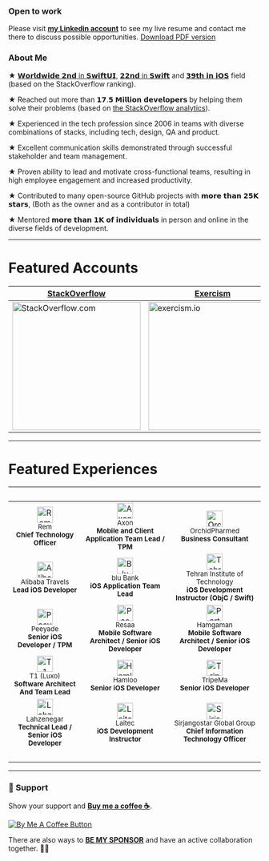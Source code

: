 ### Open to work
Please visit [**my Linkedin account**](https://www.linkedin.com/in/mojtabahosseini/) to see my live resume and contact me there to discuss possible opportunities. [Download PDF version](/Mojtaba%20Hosseini%20-%20Resume.pdf)

### About Me

★ [𝗪𝗼𝗿𝗹𝗱𝘄𝗶𝗱𝗲 𝟮𝗻𝗱 in 𝗦𝘄𝗶𝗳𝘁𝗨𝗜](https://stackoverflow.com/tags/swiftui/topusers), [𝟮𝟮𝗻𝗱 in 𝗦𝘄𝗶𝗳𝘁](https://data.stackexchange.com/stackoverflow/query/1813617/user-rank-for-a-specific-tag?UserId=5623035&TagName=Swift) and [𝟯𝟵𝘁𝗵 𝗶𝗻 𝗶𝗢𝗦](https://data.stackexchange.com/stackoverflow/query/1813617/user-rank-for-a-specific-tag?UserId=5623035&TagName=iOS) field (based on the StackOverflow ranking).

★ Reached out more than 𝟭𝟳.𝟱 𝗠𝗶𝗹𝗹𝗶𝗼𝗻 𝗱𝗲𝘃𝗲𝗹𝗼𝗽𝗲𝗿𝘀 by helping them solve their problems (based on [the StackOverflow analytics](http://stackoverflow.com/users/5623035/mojtaba-hosseini)).

★ Experienced in the tech profession since 2006 in teams with diverse combinations of stacks, including tech, design, QA and product.

★ Excellent communication skills demonstrated through successful stakeholder and team management.

★ Proven ability to lead and motivate cross-functional teams, resulting in high employee engagement and increased productivity.

★ Contributed to many open-source GitHub projects with 𝗺𝗼𝗿𝗲 𝘁𝗵𝗮𝗻 𝟮𝟱𝗞 𝘀𝘁𝗮𝗿𝘀, (Both as the owner and as a contributor in total)

★ Mentored 𝗺𝗼𝗿𝗲 𝘁𝗵𝗮𝗻 𝟭𝗞 𝗼𝗳 𝗶𝗻𝗱𝗶𝘃𝗶𝗱𝘂𝗮𝗹𝘀 in person and online in the diverse fields of development.

---

# Featured Accounts

**[StackOverflow](https://stackoverflow.com/users/5623035/mojtaba-hosseini)** | **[Exercism](https://exercism.io/profiles/MojtabaHs)** | **[Linkedin](https://www.linkedin.com/in/mojtabahosseini)** |
--- | --- | ---
|[<img width="256" alt="StackOverflow.com" src="https://i.stack.imgur.com/cc0sZ.png">](https://stackoverflow.com/users/5623035/mojtaba-hosseini)|[<img width="256" alt="exercism.io" src="https://i.stack.imgur.com/3e8H2.png">](https://exercism.io/profiles/MojtabaHs)|[<img width="256" alt="Linkedin" src="https://i.stack.imgur.com/QhUGl.png">](https://www.linkedin.com/in/mojtabahosseini)|

---

# Featured Experiences
&nbsp; | &nbsp; | &nbsp;   
:---: | :---: | :---: 
|[<img width="32" alt="Rem" src="https://i.stack.imgur.com/6tJTp.png">](https://bettersleepapp.com)<br><sub>Rem</sub><br><sub>**Chief Technology Officer**</sub>|[<img width="32" alt="Axon" src="https://i.stack.imgur.com/75hEo.png">](https://axon.me)<br><sub>Axon</sub><br><sub>**Mobile and Client Application Team Lead / TPM**</sub>|[<img width="32" alt="OrchidPharmed" src="https://i.stack.imgur.com/U8cuI.png">](https://orchidpharmed.com)<br><sub>OrchidPharmed</sub><br><sub>**Business Consultant**</sub>
|[<img width="32" alt="Alibaba" src="https://i.stack.imgur.com/WbKJB.jpg">](https://alibaba.ir)<br><sub>Alibaba Travels</sub><br><sub>**Lead iOS Developer**</sub>|[<img width="32" alt="Blu Bank" src="https://i.stack.imgur.com/LNxIO.jpg">](https://blubank.com)<br><sub>blu Bank</sub><br><sub>**iOS Application Team Lead**</sub>|[<img width="32" alt="Tehran Institute of Technology" src="https://i.stack.imgur.com/a9iTD.png">](https://mft.info)<br><sub>Tehran Institute of Technology</sub><br><sub>**iOS Development Instructor (ObjC / Swift)**</sub>
|[<img width="32" alt="Peeyade" src="https://i.stack.imgur.com/X5sXw.png">](https://peeyade.com)<br><sub>Peeyade</sub><br><sub>**Senior iOS Developer / TPM**</sub>|[<img width="32" alt="PeeGreen and Silver Leavesyade" src="https://i.stack.imgur.com/PMQRU.jpg">](https://resaa.net)<br><sub>Resaa</sub><br><sub>**Mobile Software Architect / Senior iOS Developer**</sub>|[<img width="32" alt="Partners ICT Group Co. (Hamgaman Co.)" src="https://i.stack.imgur.com/ez5aP.png">](http://partners.ir)<br><sub>Hamgaman</sub><br><sub>**Mobile Software Architect / Senior iOS Developer**</sub>
|[<img width="32" alt="T1 (Luxo)" src="https://i.stack.imgur.com/4uor7.png">](https://ibbi.ir/en)<br><sub>T1 (Luxo)</sub><br><sub>**Software Architect And Team Lead**</sub>|[<img width="32" alt="Hamloo" src="https://i.stack.imgur.com/T3pJ4.png">](https://hamloo.com)<br><sub>Hamloo</sub><br><sub>**Senior iOS Developer**</sub>|[<img width="32" alt="TripeMa" src="https://i.stack.imgur.com/89KSN.jpg">](https://tripema.com)<br><sub>TripeMa</sub><br><sub>**Senior iOS Developer**</sub>
|[<img width="32" alt="Lahzenegar" src="https://i.stack.imgur.com/lHKXw.png">](https://lahzenegar.com)<br><sub>Lahzenegar</sub><br><sub>**Technical Lead / Senior iOS Developer**</sub>|[<img width="32" alt="Laitec" src="https://i.stack.imgur.com/lobw1.png">](https://laitec.ir)<br><sub>Laitec</sub><br><sub>**iOS Development Instructor**</sub>|[<img width="32" alt="Sirjangostar Global Group" src="https://i.stack.imgur.com/XrrgN.jpg">](https://sirjangostar.com)<br><sub>Sirjangostar Global Group</sub><br><sub>**Chief Information Technology Officer**</sub>
| &nbsp; | &nbsp; | &nbsp;

---

### 🌟 Support
Show your support and [**Buy me a coffee ☕️**](https://www.buymeacoffee.com/MojtabaHs).

[<img alt="By Me A Coffee Button" src="https://i.stack.imgur.com/bLOMF.png">](https://www.buymeacoffee.com/MojtabaHs)

There are also ways to [**BE MY SPONSOR**](https://www.buymeacoffee.com/MojtabaHs/membership) and have an active collaboration together. 💪🏻
